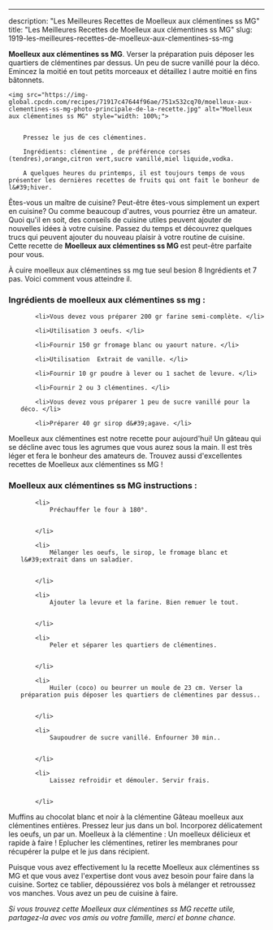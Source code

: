---
description: "Les Meilleures Recettes de Moelleux aux clémentines ss MG"
title: "Les Meilleures Recettes de Moelleux aux clémentines ss MG"
slug: 1919-les-meilleures-recettes-de-moelleux-aux-clementines-ss-mg

<p>
	<strong>Moelleux aux clémentines ss MG</strong>. 
	Verser la préparation puis déposer les quartiers de clémentines par dessus. Un peu de sucre vanillé pour la déco. Emincez la moitié en tout petits morceaux et détaillez l autre moitié en fins bâtonnets.
</p>
<p>
	
	<img src="https://img-global.cpcdn.com/recipes/71917c47644f96ae/751x532cq70/moelleux-aux-clementines-ss-mg-photo-principale-de-la-recette.jpg" alt="Moelleux aux clémentines ss MG" style="width: 100%;">
	
	
		Pressez le jus de ces clémentines.
	
		Ingrédients: clémentine , de préférence corses (tendres),orange,citron vert,sucre vanillé,miel liquide,vodka.
	
		A quelques heures du printemps, il est toujours temps de vous présenter les dernières recettes de fruits qui ont fait le bonheur de l&#39;hiver.
	
</p>

Êtes-vous un maître de cuisine? Peut-être êtes-vous simplement un expert en cuisine? Ou comme beaucoup d'autres, vous pourriez être un amateur. Quoi qu'il en soit, des conseils de cuisine utiles peuvent ajouter de nouvelles idées à votre cuisine. Passez du temps et découvrez quelques trucs qui peuvent ajouter du nouveau plaisir à votre routine de cuisine. Cette recette de <strong> Moelleux aux clémentines ss MG </strong> est peut-être parfaite pour vous.

<!--inarticleads1-->

À cuire moelleux aux clémentines ss mg tue seul besion 8 Ingrédients et 7 pas. Voici comment vous atteindre il.

<h3>Ingrédients de moelleux aux clémentines ss mg :</h3>

<ol>
	
		<li>Vous devez vous préparer 200 gr farine semi-complète. </li>
	
		<li>Utilisation 3 oeufs. </li>
	
		<li>Fournir 150 gr fromage blanc ou yaourt nature. </li>
	
		<li>Utilisation  Extrait de vanille. </li>
	
		<li>Fournir 10 gr poudre à lever ou 1 sachet de levure. </li>
	
		<li>Fournir 2 ou 3 clémentines. </li>
	
		<li>Vous devez vous préparer 1 peu de sucre vanillé pour la déco. </li>
	
		<li>Préparer 40 gr sirop d&#39;agave. </li>
	
</ol>

Moelleux aux clémentines est notre recette pour aujourd&#39;hui! Un gâteau qui se décline avec tous les agrumes que vous aurez sous la main. Il est très léger et fera le bonheur des amateurs de. Trouvez aussi d&#39;excellentes recettes de Moelleux aux clémentines ss MG ! 

<!--inarticleads2-->

<h3>Moelleux aux clémentines ss MG instructions :</h3>

<ol>
	
		<li>
			Préchauffer le four à 180°.
			
			
		</li>
	
		<li>
			Mélanger les oeufs, le sirop, le fromage blanc et l&#39;extrait dans un saladier.
			
			
		</li>
	
		<li>
			Ajouter la levure et la farine. Bien remuer le tout.
			
			
		</li>
	
		<li>
			Peler et séparer les quartiers de clémentines.
			
			
		</li>
	
		<li>
			Huiler (coco) ou beurrer un moule de 23 cm. Verser la préparation puis déposer les quartiers de clémentines par dessus..
			
			
		</li>
	
		<li>
			Saupoudrer de sucre vanillé. Enfourner 30 min..
			
			
		</li>
	
		<li>
			Laissez refroidir et démouler. Servir frais.
			
			
		</li>
	
</ol>

Muffins au chocolat blanc et noir à la clémentine Gâteau moelleux aux clémentines entières. Pressez leur jus dans un bol. Incorporez délicatement les oeufs, un par un. Moelleux à la clémentine : Un moelleux délicieux et rapide à faire ! Eplucher les clémentines, retirer les membranes pour récupérer la pulpe et le jus dans récipient. 

<!--inarticleads1-->

<p>
Puisque vous avez effectivement lu la recette Moelleux aux clémentines ss MG et que vous avez l'expertise dont vous avez besoin pour faire dans la cuisine. Sortez ce tablier, dépoussiérez vos bols à mélanger et retroussez vos manches. Vous avez un peu de cuisine à faire.
</p>

<p>
<i>Si vous trouvez cette Moelleux aux clémentines ss MG recette utile, partagez-la avec vos amis ou votre famille, merci et bonne chance.</i>
</p>
